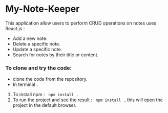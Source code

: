 # My-Note-Keeper

This application allow users to perform CRUD operations on notes uses React.js :

- Add a new note.
- Delete a specific note.
- Update a specific note.
- Search for notes by their title or content.

### To clone and try the code:

- clone the code from the repository.
- In terminal :

1. To install npm : <code> npm install </code> .
2. To run the project and see the result : <code> npm install </code> , this will open the project in the default browser.
